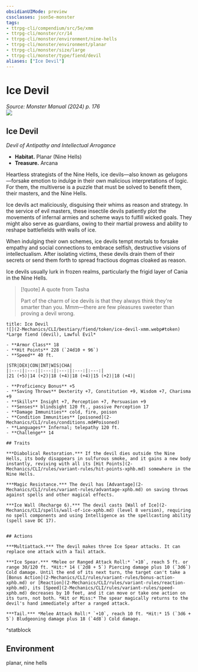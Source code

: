 ```yaml
---
obsidianUIMode: preview
cssclasses: json5e-monster
tags:
- ttrpg-cli/compendium/src/5e/xmm
- ttrpg-cli/monster/cr/14
- ttrpg-cli/monster/environment/nine-hells
- ttrpg-cli/monster/environment/planar
- ttrpg-cli/monster/size/large
- ttrpg-cli/monster/type/fiend/devil
aliases: ["Ice Devil"]
---
```

# Ice Devil
*Source: Monster Manual (2024) p. 176*  
![](2-Mechanics/CLI/bestiary/fiend/img/ice-devil.webp#right)

## Ice Devil

*Devil of Antipathy and Intellectual Arrogance*

- **Habitat.** Planar (Nine Hells)  
- **Treasure.** Arcana  

Heartless strategists of the Nine Hells, ice devils—also known as gelugons—forsake emotion to indulge in their own malicious interpretations of logic. For them, the multiverse is a puzzle that must be solved to benefit them, their masters, and the Nine Hells.

Ice devils act maliciously, disguising their whims as reason and strategy. In the service of evil masters, these insectile devils patiently plot the movements of infernal armies and scheme ways to fulfill wicked goals. They might also serve as guardians, owing to their martial prowess and ability to reshape battlefields with walls of ice.

When indulging their own schemes, ice devils tempt mortals to forsake empathy and social connections to embrace selfish, destructive visions of intellectualism. After isolating victims, these devils drain them of their secrets or send them forth to spread fractious dogmas cloaked as reason.

Ice devils usually lurk in frozen realms, particularly the frigid layer of Cania in the Nine Hells.

> [!quote] A quote from Tasha  
> 
> Part of the charm of ice devils is that they always think they're smarter than you. Mmm—there are few pleasures sweeter than proving a devil wrong.


```ad-statblock
title: Ice Devil
![](2-Mechanics/CLI/bestiary/fiend/token/ice-devil-xmm.webp#token)
*Large fiend (devil), Lawful Evil*

- **Armor Class** 18 
- **Hit Points** 228 (`24d10 + 96`) 
- **Speed** 40 ft.

|STR|DEX|CON|INT|WIS|CHA|
|:---:|:---:|:---:|:---:|:---:|:---:|
|21 (+5)|14 (+2)|18 (+4)|18 (+4)|15 (+2)|18 (+4)|

- **Proficiency Bonus** +5
- **Saving Throws** Dexterity +7, Constitution +9, Wisdom +7, Charisma +9
- **Skills** Insight +7, Perception +7, Persuasion +9
- **Senses** blindsight 120 ft., passive Perception 17
- **Damage Immunities** cold, fire, poison
- **Condition Immunities** [poisoned](2-Mechanics/CLI/rules/conditions.md#Poisoned)
- **Languages** Infernal; telepathy 120 ft.
- **Challenge** 14

## Traits

***Diabolical Restoration.*** If the devil dies outside the Nine Hells, its body disappears in sulfurous smoke, and it gains a new body instantly, reviving with all its [Hit Points](2-Mechanics/CLI/rules/variant-rules/hit-points-xphb.md) somewhere in the Nine Hells.

***Magic Resistance.*** The devil has [Advantage](2-Mechanics/CLI/rules/variant-rules/advantage-xphb.md) on saving throws against spells and other magical effects.

***Ice Wall (Recharge 6).*** The devil casts [Wall of Ice](2-Mechanics/CLI/spells/wall-of-ice-xphb.md) (level 8 version), requiring no spell components and using Intelligence as the spellcasting ability (spell save DC 17).


## Actions

***Multiattack.*** The devil makes three Ice Spear attacks. It can replace one attack with a Tail attack.

***Ice Spear.*** *Melee or Ranged Attack Roll:* `+10`, reach 5 ft. or range 30/120 ft. *Hit:* 14 (`2d8 + 5`) Piercing damage plus 10 (`3d6`) Cold damage. Until the end of its next turn, the target can't take a [Bonus Action](2-Mechanics/CLI/rules/variant-rules/bonus-action-xphb.md) or [Reaction](2-Mechanics/CLI/rules/variant-rules/reaction-xphb.md), its [Speed](2-Mechanics/CLI/rules/variant-rules/speed-xphb.md) decreases by 10 feet, and it can move or take one action on its turn, not both. *Hit or Miss:* The spear magically returns to the devil's hand immediately after a ranged attack.

***Tail.*** *Melee Attack Roll:* `+10`, reach 10 ft. *Hit:* 15 (`3d6 + 5`) Bludgeoning damage plus 18 (`4d8`) Cold damage.
```
^statblock

## Environment

planar, nine hells